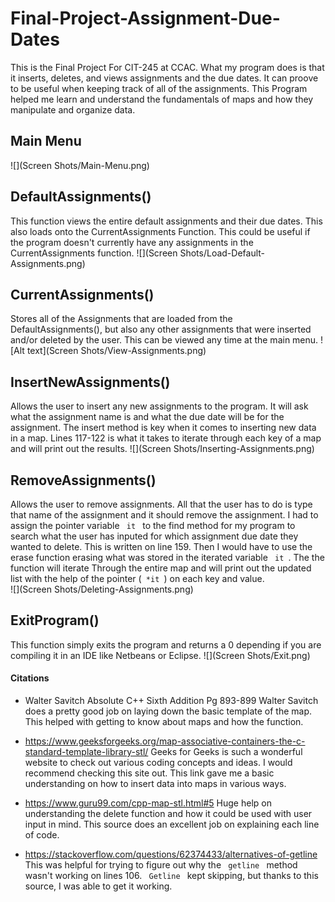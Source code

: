# Final-Project-Assignment-Due-Dates
This is the Final Project For CIT-245 at CCAC. What my program does is that it inserts, deletes, and views assignments and the due dates. It can proove
to be useful when keeping track of all of the assignments. This Program helped me learn and understand the fundamentals of maps and how they manipulate and
organize data. 

## Main Menu
![](Screen Shots/Main-Menu.png)


## DefaultAssignments()
This function views the entire default assignments and their due dates. This also loads onto the CurrentAssignments Function. This could be useful if
the program doesn't currently have any assignments in the CurrentAssignments function.
![](Screen Shots/Load-Default-Assignments.png)

## CurrentAssignments()
Stores all of the Assignments that are loaded from the DefaultAssignments(), but also any other assignments that were inserted and/or deleted by the
user. This can be viewed any time at the main menu. 
![Alt text](Screen Shots/View-Assignments.png)

## InsertNewAssignments()
Allows the user to insert any new assignments to the program. It will ask what the assignment name is and what the due date will be for the assignment. The
insert method is key when it comes to inserting new data in a map. Lines 117-122 is what it takes to iterate through each key of a map and will print out the
results. 
![](Screen Shots/Inserting-Assignments.png)

## RemoveAssignments()
Allows the user to remove assignments. All that the user has to do is type that name of the assignment and it should remove the assignment. I had to assign the
pointer variable <code> it </code> to the find method for my program to search what the user has inputed for which assignment due date they wanted to delete. This 
is written on line 159. Then I would have to use the erase function erasing what was stored in the iterated variable <code> it </code>. The the function will 
iterate Through the entire map and will print out the updated list with the help of the pointer (<code> *it </code>) on each key and value.  
![](Screen Shots/Deleting-Assignments.png)

## ExitProgram()
This function simply exits the program and returns a 0 depending if you are compiling it in an IDE like Netbeans or Eclipse.
![](Screen Shots/Exit.png)

#### Citations
+ Walter Savitch Absolute C++ Sixth Addition  Pg 893-899
Walter Savitch does a pretty good job on laying down the basic template of the map. This helped with getting to know about
maps and how the function. 

+ <https://www.geeksforgeeks.org/map-associative-containers-the-c-standard-template-library-stl/>
Geeks for Geeks is such a wonderful website to check out various coding concepts and ideas. I would recommend checking this
site out. This link gave me a basic understanding on how to insert data into maps in various ways. 

+ <https://www.guru99.com/cpp-map-stl.html#5> 
Huge help on understanding the delete function and how it could be used with user input in mind. This source does an excellent job
on explaining each line of code.

+ <https://stackoverflow.com/questions/62374433/alternatives-of-getline>
This was helpful for trying to figure out why the <code> getline </code> method wasn't working on lines 106. <code> Getline </code> kept skipping,
but thanks to this source, I was able to get it working. 
